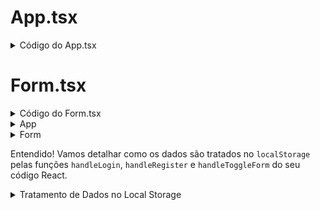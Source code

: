 # App.tsx

<details>
<summary>Código do App.tsx</summary>

```jsx
import { useEffect, useState } from "react";
import LoginPage from "./pages/LoginPage/loginPage";
import Teste from "./pages/CarouselPage/teste";

function App() {
    const [isLoggedIn, setIsLoggedIn] = useState(false);
    const [currentUser, setCurrentUser] = useState(null);

    useEffect(() => {
        const storedUser = JSON.parse(localStorage.getItem('currentUser') || '{}');
        if (storedUser && storedUser.token) {
            setIsLoggedIn(true);
            setCurrentUser(storedUser);
        } else {
            setIsLoggedIn(false);
            setCurrentUser(null);
        }
    }, [isLoggedIn]);

    return (
        <>
            {isLoggedIn ? <Teste currentUser={currentUser} /> : <LoginPage />}
        </>
    );
}

export default App;
```

</details>

# Form.tsx

<details>
<summary>Código do Form.tsx</summary>

```jsx
import { Title, Paragraph, InputField, FormLabel, SubmitButton, RedSpan } from "../styles/form.styles";
import React, { useState } from "react";

function generateToken() {
    return Math.random().toString(36).substring(2, 18);
}

const Form: React.FC = () => {
    const [username, setUsername] = useState("");
    const [password, setPassword] = useState("");
    const [formType, setFormType] = useState(0);
    const [loggedIn, setLoggedIn] = useState(false);

    const handleToggleForm = () => {
        setUsername("");
        setPassword("");
        setFormType(formType === 0 ? 1 : 0);
    };

    const handleRegister = (e: { preventDefault: () => void }) => {
        e.preventDefault();
        const usernameToCreate = (document.getElementById("createUser") as HTMLInputElement)?.value.trim();
        const passwordToCreate = (document.getElementById("createPassword") as HTMLInputElement)?.value.trim();
        if (!usernameToCreate || !passwordToCreate) {
            alert("Por favor, preencha todos os campos.");
            return;
        }
        const existingUser = JSON.parse(localStorage.getItem(usernameToCreate) || "null");
        if (existingUser) {
            alert("Este usuário já existe. Por favor, escolha outro nome de usuário.");
            return;
        }
        const token = generateToken();
        const newUser = {
            username: usernameToCreate,
            password: passwordToCreate,
            token: token
        };
        localStorage.setItem(usernameToCreate, JSON.stringify(newUser));
        alert("Registro bem-sucedido! Por favor, faça login.");
        handleToggleForm();
    };

    const handleLogin = (event: React.FormEvent) => {
        event.preventDefault();
        const usernameInput = (document.getElementById("username") as HTMLInputElement)?.value.trim();
        const passwordInput = (document.getElementById("password") as HTMLInputElement)?.value.trim();
        if (!usernameInput || !passwordInput) {
            alert("Por favor, preencha todos os campos.");
            return;
        }
        const storedUser = JSON.parse(localStorage.getItem(usernameInput) || "null");
        if (storedUser && storedUser.password === passwordInput) {
            if (!storedUser.token) {
                const token = generateToken();
                storedUser.token = token;
                localStorage.setItem(usernameInput, JSON.stringify(storedUser));
            }
            localStorage.setItem('currentUser', JSON.stringify(storedUser));
            setLoggedIn(true);
            alert("Login bem-sucedido!");
            window.location.reload();
        } else {
            alert("Usuário ou senha incorretos!");
        }
    };

    return (
        <form onSubmit={formType === 0 ? handleLogin : handleRegister} action="">
            <Title htmlFor="username">{formType === 0 ? "Bem vindo(a) de volta!" : "Crie sua conta!"}</Title>
            <Paragraph>{formType === 0 ? "Acesse sua conta" : "Crie uma nova conta"}</Paragraph>
            <InputField
                id={formType === 0 ? "username" : "createUser"}
                placeholder={formType === 0 ? "Usuário" : "Crie seu Usuário"}
                value={username}
                onChange={(e: { target: { value: React.SetStateAction<string> } }) => setUsername(e.target.value)}
            />
            <InputField
                id={formType === 0 ? "password" : "createPassword"}
                placeholder={formType === 0 ? "Senha" : "Crie sua Senha"}
                value={password}
                onChange={(e: { target: { value: React.SetStateAction<string> } }) => setPassword(e.target.value)}
            />
            {formType === 0 ? (
                <div>
                    <input type="checkbox" id="salvarLogin" />
                    <FormLabel htmlFor="salvarLogin">Salvar login</FormLabel>
                </div>
            ) : null}
            <SubmitButton type="submit" value={formType === 0 ? "Entrar" : "Registrar"} />
            <Paragraph \$textAlign="center">
                {formType === 0 ? "Ainda não tem o login?" : "Já tem uma conta?"}
                <a href="#" onClick={handleToggleForm}>
                    <RedSpan>{formType === 0 ? "Cadastre-se" : "Faça login"}</RedSpan>
                </a>
            </Paragraph>
        </form>
    );
};

export default Form;
```

</details>

<details>
<summary>App</summary>

## App.tsx - Documentação

O arquivo `App.tsx` é o ponto de entrada principal do aplicativo React. Ele gerencia o estado de autenticação do usuário e renderiza as páginas correspondentes com base nesse estado.

### Estados

- `isLoggedIn`: Um booleano que determina se o usuário está logado.
- `currentUser`: Armazena as informações do usuário logado.

### useEffect Hook

O hook `useEffect` é utilizado para verificar se existe um usuário logado no `localStorage`. Se um usuário com um token válido for encontrado, o estado `isLoggedIn` é definido como `true` e `currentUser` é atualizado com as informações do usuário.

### Renderização Condicional

O componente `App` utiliza renderização condicional para exibir a página de teste (`Teste`) se o usuário estiver logado (`isLoggedIn` é `true`). Caso contrário, a página de login (`LoginPage`) é exibida.

### Código de Exemplo

```jsx
function App() {
  const [isLoggedIn, setIsLoggedIn] = useState(false);
  const [currentUser, setCurrentUser] = useState(null);

  useEffect(() => {
    const storedUser = JSON.parse(localStorage.getItem("currentUser") || "{}");
    if (storedUser && storedUser.token) {
      setIsLoggedIn(true);
      setCurrentUser(storedUser);
    } else {
      setIsLoggedIn(false);
      setCurrentUser(null);
    }
  }, [isLoggedIn]);

  return (
    <>{isLoggedIn ? <Teste currentUser={currentUser} /> : <LoginPage />}</>
  );
}
```

</details>

<details>
<summary>Form</summary>

## Form.tsx - Documentação

O arquivo `Form.tsx` contém um componente de formulário que permite aos usuários se registrarem ou fazerem login. Ele usa estados para gerenciar as entradas do usuário e alternar entre os modos de login e registro.

### Estados

- `username`: Armazena o nome de usuário inserido.
- `password`: Armazena a senha inserida.
- `formType`: Determina se o formulário está no modo de login (`0`) ou registro (`1`).
- `loggedIn`: Um booleano que indica se o usuário está logado.

### Funções

- `generateToken`: Gera um token aleatório para o usuário.
- `handleToggleForm`: Alterna entre os modos de login e registro e limpa os campos de entrada.
- `handleRegister`: Lida com o processo de registro do usuário.
- `handleLogin`: Lida com o processo de login do usuário.

### Código de Exemplo

```jsx
const Form: React.FC = () => {
  // ... estados e funções ...

  return (
    <form onSubmit={formType === 0 ? handleLogin : handleRegister}>
      {/* ... campos de entrada e botões ... */}
    </form>
  );
};
```

### Explicação Detalhada

- **generateToken**: Esta função cria um token único para cada usuário, que é usado para autenticar sessões de usuário.
- **handleToggleForm**: Quando o usuário deseja alternar entre o formulário de login e registro, esta função limpa os campos de `username` e `password` e atualiza `formType`.
- **handleRegister**: Esta função é chamada quando o usuário submete o formulário de registro. Ela valida os campos de entrada e, se tudo estiver correto, cria um novo usuário no `localStorage`.
- **handleLogin**: Similarmente, esta função é chamada quando o formulário de login é submetido. Ela verifica as credenciais do usuário e, se estiverem corretas, loga o usuário e recarrega a página.

</details>

Entendido! Vamos detalhar como os dados são tratados no `localStorage` pelas funções `handleLogin`, `handleRegister` e `handleToggleForm` do seu código React.

<details>
<summary>Tratamento de Dados no Local Storage</summary>

## Tratamento de Dados no Local Storage

O `localStorage` é uma ferramenta poderosa para armazenar dados localmente no navegador do usuário. No contexto do seu aplicativo, ele é utilizado para gerenciar informações de autenticação e registro de usuários.

### handleLogin

A função `handleLogin` é responsável por autenticar um usuário com base nas credenciais fornecidas. Aqui está o que acontece passo a passo:

1. **Validação**: Verifica se os campos de `username` e `password` não estão vazios.
2. **Busca de Usuário**: Procura no `localStorage` por um usuário com o `username` fornecido.
3. **Verificação de Credenciais**: Compara a senha do usuário armazenada com a senha fornecida.
4. **Geração de Token**: Se o usuário não tiver um token, um novo é gerado.
5. **Atualização de Dados**: Atualiza o `localStorage` com o token do usuário.
6. **Autenticação**: Define o usuário como atual (`currentUser`) e recarrega a página.

### handleRegister

A função `handleRegister` lida com o registro de novos usuários. O processo é o seguinte:

1. **Validação**: Assegura que os campos de `username` e `password` para criação estão preenchidos.
2. **Verificação de Existência**: Checa se o `username` já existe no `localStorage`.
3. **Criação de Usuário**: Se o `username` não existir, cria um novo objeto de usuário com `username`, `password` e um `token` gerado.
4. **Armazenamento**: Salva o novo usuário no `localStorage`.
5. **Confirmação**: Exibe uma mensagem de sucesso e chama `handleToggleForm` para alternar para o formulário de login.

### handleToggleForm

A função `handleToggleForm` é usada para alternar entre os formulários de login e registro. Ela também limpa os campos de entrada:

1. **Limpeza de Campos**: Zera os valores de `username` e `password`.
2. **Alternância de Formulário**: Muda `formType` para alternar entre login (0) e registro (1).

### Exemplo de Código

```jsx
const handleLogin = (event) => {
  // ... processo de login ...
};

const handleRegister = (e) => {
  // ... processo de registro ...
};

const handleToggleForm = () => {
  setUsername("");
  setPassword("");
  setFormType(formType === 0 ? 1 : 0);
};
```

</details>
